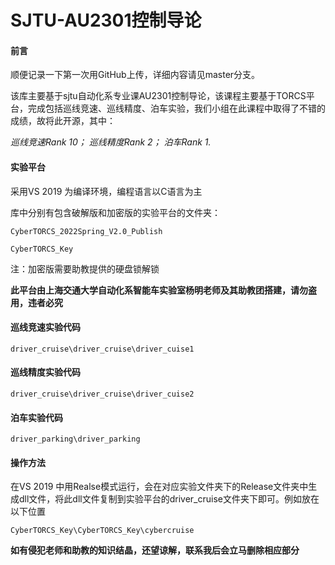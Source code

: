 # SJTU-AU2301控制导论

#### 前言

顺便记录一下第一次用GitHub上传，详细内容请见master分支。

该库主要基于sjtu自动化系专业课AU2301控制导论，该课程主要基于TORCS平台，完成包括巡线竞速、巡线精度、泊车实验，我们小组在此课程中取得了不错的成绩，故将此开源，其中：

*巡线竞速Rank 10； 巡线精度Rank 2； 泊车Rank 1.*

#### 实验平台

采用VS 2019 为编译环境，编程语言以C语言为主

库中分别有包含破解版和加密版的实验平台的文件夹：

```
CyberTORCS_2022Spring_V2.0_Publish
```

```
CyberTORCS_Key
```

注：加密版需要助教提供的硬盘锁解锁

**此平台由上海交通大学自动化系智能车实验室杨明老师及其助教团搭建，请勿盗用，违者必究**

#### 巡线竞速实验代码

```
driver_cruise\driver_cruise\driver_cuise1
```

#### 巡线精度实验代码

```
driver_cruise\driver_cruise\driver_cuise2
```

#### 泊车实验代码

```
driver_parking\driver_parking
```

#### 操作方法

在VS 2019 中用Realse模式运行，会在对应实验文件夹下的Release文件夹中生成dll文件，将此dll文件复制到实验平台的driver_cruise文件夹下即可。例如放在以下位置

```
CyberTORCS_Key\CyberTORCS_Key\cybercruise
```

**如有侵犯老师和助教的知识结晶，还望谅解，联系我后会立马删除相应部分**

